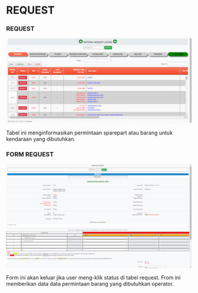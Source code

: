 # REQUEST

### REQUEST

![](../../.gitbook/assets/request.PNG)

Tabel ini menginformasikan permintaan sparepart atau barang untuk kendaraan yang dibutuhkan.

### FORM REQUEST

![](<../../.gitbook/assets/request form.PNG>)

Form ini akan keluar jika user meng-klik status di tabel request. From ini memberikan data data permintaan barang yang dibutuhkan operator.
